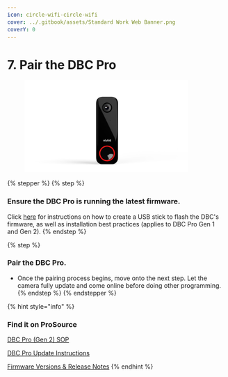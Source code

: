 ```yaml
---
icon: circle-wifi-circle-wifi
cover: ../.gitbook/assets/Standard Work Web Banner.png
coverY: 0
---
```


# 7. Pair the DBC Pro

<div align="left"><figure><img src="../.gitbook/assets/web_use-DBCP-Swappable.jpg" alt="" width="375"><figcaption></figcaption></figure></div>

{% stepper %}
{% step %}
### Ensure the DBC Pro is running the latest firmware.

Click [here](https://prosource.vivint.com/dbc-update-instructions/) for instructions on how to create a USB stick to flash the DBC's firmware, as well as installation best practices (applies to DBC Pro Gen 1 and Gen 2).
{% endstep %}

{% step %}
### Pair the DBC Pro.

* Once the pairing process begins, move onto the next step. Let the camera fully update and come online before doing other programming.
{% endstep %}
{% endstepper %}

{% hint style="info" %}
### Find it on ProSource

[DBC Pro (Gen 2) SOP](https://prosource.vivint.com/sop-dbc-pro-gen2/)

[DBC Pro Update Instructions](https://prosource.vivint.com/dbc-update-instructions/)

[Firmware Versions & Release Notes](https://prosource.vivint.com/firmware-versions-and-release-notes/)
{% endhint %}

